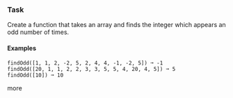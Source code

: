 ### Task

Create a function that takes an array and finds the integer which appears an odd number of times.

#### Examples

```
findOdd([1, 1, 2, -2, 5, 2, 4, 4, -1, -2, 5]) ➞ -1
findOdd([20, 1, 1, 2, 2, 3, 3, 5, 5, 4, 20, 4, 5]) ➞ 5
findOdd([10]) ➞ 10
```
more
